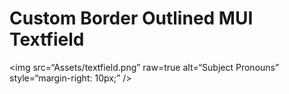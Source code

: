 # Custom Border Outlined MUI Textfield

<img
src=“Assets/textfield.png”
raw=true
alt=“Subject Pronouns”
style=“margin-right: 10px;”
/>
